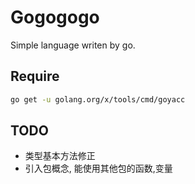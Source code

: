 # Gogogogo

Simple language writen by go.

## Require

```sh
go get -u golang.org/x/tools/cmd/goyacc
```

## TODO

+ 类型基本方法修正
+ 引入包概念, 能使用其他包的函数,变量
